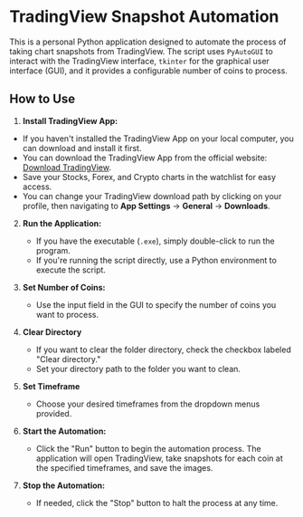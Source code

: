 # TradingView Snapshot Automation

This is a personal Python application designed to automate the process of taking chart snapshots from TradingView. The script uses `PyAutoGUI` to interact with the TradingView interface, `tkinter` for the graphical user interface (GUI), and it provides a configurable number of coins to process.


## How to Use

1. **Install TradingView App:**

- If you haven't installed the TradingView App on your local computer, you can download and install it first.
- You can download the TradingView App from the official website: [Download TradingView](https://www.tradingview.com/desktop/).
- Save your Stocks, Forex, and Crypto charts in the watchlist for easy access.
- You can change your TradingView download path by clicking on your profile, then navigating to **App Settings** -> **General** -> **Downloads**.  


2. **Run the Application:**
   - If you have the executable (`.exe`), simply double-click to run the program.
   - If you're running the script directly, use a Python environment to execute the script.

3. **Set Number of Coins:**
   - Use the input field in the GUI to specify the number of coins you want to process.

4. **Clear Directory**
   - If you want to clear the folder directory, check the checkbox labeled "Clear directory."
   - Set your directory path to the folder you want to clean.

5. **Set Timeframe**
   - Choose your desired timeframes from the dropdown menus provided.

6. **Start the Automation:**
   - Click the "Run" button to begin the automation process. The application will open TradingView, take snapshots for each coin at the specified timeframes, and save the images.

7. **Stop the Automation:**
   - If needed, click the "Stop" button to halt the process at any time.